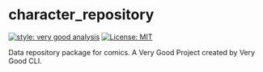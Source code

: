 # character_repository

[![style: very good analysis][very_good_analysis_badge]][very_good_analysis_link]
[![License: MIT][license_badge]][license_link]

Data repository package for comics.
A Very Good Project created by Very Good CLI.

[license_badge]: https://img.shields.io/badge/license-MIT-blue.svg
[license_link]: https://opensource.org/licenses/MIT
[very_good_analysis_badge]: https://img.shields.io/badge/style-very_good_analysis-B22C89.svg
[very_good_analysis_link]: https://pub.dev/packages/very_good_analysis
